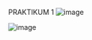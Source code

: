 PRAKTIKUM 1
![image](https://github.com/natasyanvitaa/Natasya-Novitasari/assets/160209181/8d869bb7-122b-4122-af33-a0ce46874e47)


![image](https://github.com/natasyanvitaa/Natasya-Novitasari/assets/160209181/ee056e90-db4b-4b40-b9cf-9c2bb2e28ae6)
